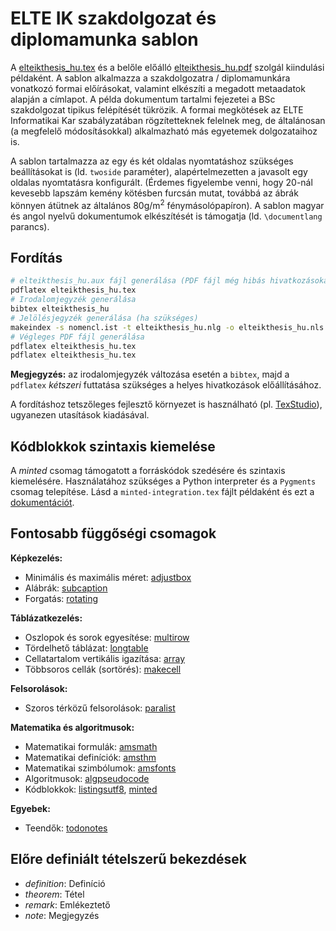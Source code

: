 # ELTE IK szakdolgozat és diplomamunka sablon

A [elteikthesis_hu.tex](elteikthesis_hu.tex) és a belőle előálló [elteikthesis_hu.pdf](elteikhesis_hu.pdf) szolgál kiindulási példaként.
A sablon alkalmazza a szakdolgozatra / diplomamunkára vonatkozó formai előírásokat, valamint elkészíti a megadott metaadatok alapján a címlapot. A példa dokumentum tartalmi fejezetei a BSc szakdolgozat tipikus felépítését tükrözik.
A formai megkötések az ELTE Informatikai Kar szabályzatában rögzítetteknek felelnek meg, de általánosan (a megfelelő módosításokkal) alkalmazható más egyetemek dolgozataihoz is.

A sablon tartalmazza az egy és két oldalas nyomtatáshoz szükséges beállításokat is (ld. `twoside` paraméter), alapértelmezetten a javasolt egy oldalas nyomtatásra konfigurált. (Érdemes figyelembe venni, hogy 20-nál kevesebb lapszám kemény kötésben furcsán mutat, továbbá az ábrák könnyen átütnek az általános 80g/m<sup>2</sup> fénymásolópapíron).
A sablon magyar és angol nyelvű dokumentumok elkészítését is támogatja (ld. `\documentlang` parancs).

## Fordítás

```bash
# elteikthesis_hu.aux fájl generálása (PDF fájl még hibás hivatkozásokat fog tartalmazni)
pdflatex elteikthesis_hu.tex
# Irodalomjegyzék generálása
bibtex elteikthesis_hu
# Jelölésjegyzék generálása (ha szükséges)
makeindex -s nomencl.ist -t elteikthesis_hu.nlg -o elteikthesis_hu.nls elteikthesis_hu.nlo
# Végleges PDF fájl generálása
pdflatex elteikthesis_hu.tex
pdflatex elteikthesis_hu.tex
```

**Megjegyzés:** az irodalomjegyzék változása esetén a `bibtex`, majd a `pdflatex` _kétszeri_ futtatása szükséges a helyes hivatkozások előállításához.

A fordításhoz tetszőleges fejlesztő környezet is használható (pl. [TexStudio](https://www.texstudio.org/)), ugyanezen utasítások kiadásával.

## Kódblokkok szintaxis kiemelése

A *minted* csomag támogatott a forráskódok szedésére és szintaxis kiemelésére. Használatához szükséges a Python interpreter és a `Pygments` csomag telepítése.
Lásd a `minted-integration.tex` fájlt példaként és ezt a [dokumentációt](https://www.overleaf.com/learn/latex/Code_Highlighting_with_minted).

## Fontosabb függőségi csomagok

**Képkezelés:**

* Minimális és maximális méret: [adjustbox](https://ctan.org/pkg/adjustbox)
* Alábrák: [subcaption](https://ctan.org/pkg/subcaption)
* Forgatás: [rotating](https://ctan.org/pkg/rotating)

**Táblázatkezelés:**

* Oszlopok és sorok egyesítése: [multirow](https://ctan.org/pkg/multirow)
* Tördelhető táblázat: [longtable](https://ctan.org/pkg/longtable)
* Cellatartalom vertikális igazítása: [array](https://ctan.org/pkg/array)
* Többsoros cellák (sortörés): [makecell](https://ctan.org/pkg/makecell)

**Felsorolások:**

* Szoros térközű felsorolások: [paralist](https://ctan.org/pkg/paralist)

**Matematika és algoritmusok:**

* Matematikai formulák: [amsmath](https://ctan.org/pkg/amsmath)
* Matematikai definíciók: [amsthm](https://ctan.org/pkg/amsthm)
* Matematikai szimbólumok: [amsfonts](https://ctan.org/pkg/amsfonts)
* Algoritmusok: [algpseudocode](https://www.ctan.org/pkg/algorithmicx)
* Kódblokkok: [listingsutf8](https://ctan.org/pkg/listingsutf8), [minted](https://ctan.org/pkg/minted)

**Egyebek:**

* Teendők: [todonotes](https://ctan.org/pkg/todonotes)

## Előre definiált tételszerű bekezdések

* *definition*: Definíció
* *theorem*: Tétel
* *remark*: Emlékeztető
* *note*: Megjegyzés
